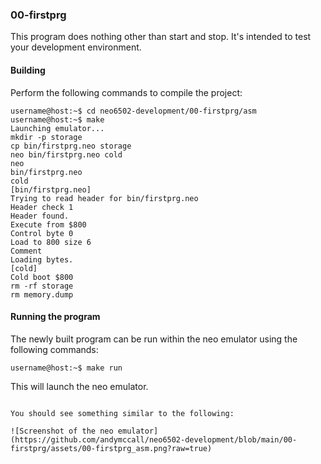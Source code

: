 ### 00-firstprg

This program does nothing other than start and stop.  It's intended to test your development environment.

#### Building

Perform the following commands to compile the project:

```
username@host:~$ cd neo6502-development/00-firstprg/asm
username@host:~$ make
Launching emulator...
mkdir -p storage
cp bin/firstprg.neo storage
neo bin/firstprg.neo cold
neo
bin/firstprg.neo
cold
[bin/firstprg.neo]
Trying to read header for bin/firstprg.neo
Header check 1
Header found.
Execute from $800
Control byte 0
Load to 800 size 6
Comment 
Loading bytes.
[cold]
Cold boot $800
rm -rf storage
rm memory.dump
```

#### Running the program

The newly built program can be run within the neo emulator using the following commands:

```
username@host:~$ make run
```

This will launch the neo emulator.
```

You should see something similar to the following:

![Screenshot of the neo emulator](https://github.com/andymccall/neo6502-development/blob/main/00-firstprg/assets/00-firstprg_asm.png?raw=true)
